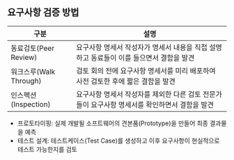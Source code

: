## 요구사항 검증 방법
|구분|설명|
|-|-|
|동료검토(Peer Review)|요구사항 명세서 작성자가 명세서 내용을 직접 설명하고 동료들이 이를 들으면서 결함을 발견|
|워크스루(Walk Through)|검토 회의 전에 요구사항 명세서를 미리 배포하여 사전 검토한 후에 짧은 결함을 발견|
|인스펙션(Inspection)|요구사항 명세서 작성자를 제외한 다른 검토 전문가들이 요구사항 명세서를 확인하면서 결함을 발견|

- 프로토타이핑: 실제 개발될 소프트웨어의 견본품(Prototype)을 만들어 최종 결과물을 예측
- 테스트 설계: 테스트케이스(Test Case)를 생성하고 이후 요구사항이 현실적으로 테스트 가능한지를 검토